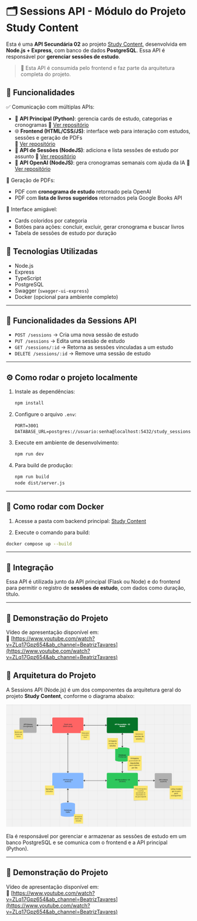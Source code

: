 
# 🗂️ Sessions API - Módulo do Projeto Study Content

Esta é uma **API Secundária 02** ao projeto [Study Content](https://github.com/BeatrizTavare-s/MVP4-backend), desenvolvida em **Node.js + Express**, com banco de dados **PostgreSQL**. Essa API é responsável por **gerenciar sessões de estudo**.

> 🔗 Esta API é consumida pelo frontend e faz parte da arquitetura completa do projeto.

## 📌 Funcionalidades

✅ Comunicação com múltiplas APIs:
- 📘 **API Principal (Python)**: gerencia cards de estudo, categorias e cronogramas
🔗 [Ver repositório](https://github.com/BeatrizTavare-s/MVP4-backend)
- 🌐 **Frontend (HTML/CSS/JS)**: interface web para interação com estudos, sessões e geração de PDFs  
  🔗 [Ver repositório](https://github.com/BeatrizTavare-s/MVP4-frontend)
- 🧩 **API de Sessões (NodeJS)**: adiciona e lista sessões de estudo por assunto
🔗 [Ver repositório](https://github.com/BeatrizTavare-s/MVP4-API-SESSIONS)
- 🤖 **API OpenAI (NodeJS)**: gera cronogramas semanais com ajuda da IA
🔗 [Ver repositório](https://github.com/BeatrizTavare-s/MVP4-API-CHAT)

📄 Geração de PDFs:
- PDF com **cronograma de estudo** retornado pela OpenAI
- PDF com **lista de livros sugeridos** retornados pela Google Books API

🎨 Interface amigável:
- Cards coloridos por categoria
- Botões para ações: concluir, excluir, gerar cronograma e buscar livros
- Tabela de sessões de estudo por duração


## 🚀 Tecnologias Utilizadas

- Node.js
- Express
- TypeScript
- PostgreSQL
- Swagger (`swagger-ui-express`)
- Docker (opcional para ambiente completo)

---

## 📌 Funcionalidades da Sessions API

- `POST /sessions` → Cria uma nova sessão de estudo
- `PUT /sessions` → Edita uma sessão de estudo
- `GET /sessions/:id` → Retorna as sessões vinculadas a um estudo
- `DELETE /sessions/:id` → Remove uma sessão de estudo

---

## ⚙️ Como rodar o projeto localmente

1. Instale as dependências:
   ```bash
   npm install
   ```

2. Configure o arquivo `.env`:
   ```
   PORT=3001
   DATABASE_URL=postgres://usuario:senha@localhost:5432/study_sessions
   ```

3. Execute em ambiente de desenvolvimento:
   ```bash
   npm run dev
   ```

4. Para build de produção:
   ```bash
   npm run build
   node dist/server.js
   ```

---

## 🐳 Como rodar com Docker

1. Acesse a pasta com backend principal:
[Study Content](https://github.com/BeatrizTavare-s/MVP4-backend)

2. Execute o comando para build:
```bash
docker compose up --build
```

---

## 🔗 Integração

Essa API é utilizada junto da API principal (Flask ou Node) e do frontend para permitir o registro de **sessões de estudo**, com dados como duração, título.

---

## 🎥 Demonstração do Projeto

Vídeo de apresentação disponível em:  
🔗 [https://www.youtube.com/watch?v=ZLq17Gpz654&ab_channel=BeatrizTavares](https://www.youtube.com/watch?v=ZLq17Gpz654&ab_channel=BeatrizTavares)

## 🧭 Arquitetura do Projeto

A Sessions API (Node.js) é um dos componentes da arquitetura geral do projeto **Study Content**, conforme o diagrama abaixo:

![Fluxograma da Arquitetura](https://github.com/BeatrizTavare-s/MVP4-backend/blob/main/img-readme/Fluxograma-explicado.PNG)

Ela é responsável por gerenciar e armazenar as sessões de estudo em um banco PostgreSQL e se comunica com o frontend e a API principal (Python).

---

## 🎥 Demonstração do Projeto

Vídeo de apresentação disponível em:  
🔗 [https://www.youtube.com/watch?v=ZLq17Gpz654&ab_channel=BeatrizTavares](https://www.youtube.com/watch?v=ZLq17Gpz654&ab_channel=BeatrizTavares)
